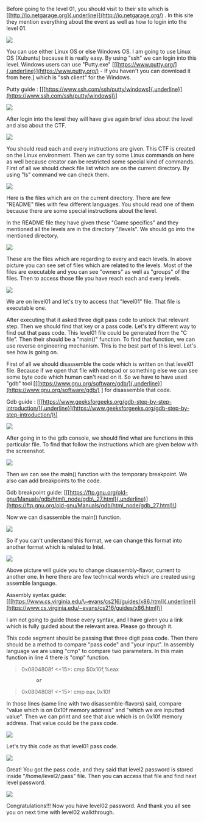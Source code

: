 Before going to the level 01, you should visit to their site which is [[http://io.netgarage.org]{.underline}](http://io.netgarage.org/) . In this site they mention everything about the event as well as how to login into the level 01.

![](Images/1.png)

You can use either Linux OS or else Windows OS. I am going to use Linux OS (Xubuntu) because it is really easy. By using "ssh" we can login into this level. Windows users can use "Putty.exe" \[[[https://www.putty.org/]{.underline}](https://www.putty.org/) - If you haven't you can download it from here.\] which is "ssh client" for the Windows.

Putty guide :
\[[[https://www.ssh.com/ssh/putty/windows]{.underline}](https://www.ssh.com/ssh/putty/windows)\]

![](Images/2.png)

After login into the level they will have give again brief idea about the level and also about the CTF.

![](Images/3.png)

You should read each and every instructions are given. This CTF is created on the Linux environment. Then we can try some Linux commands on here as well because creator can be restricted some special kind of commands. First of all we should check file list which are on the current directory. By using "ls" command we can check them.

![](Images/Screenshot_2020-03-03_10-57-13.png)

Here is the files which are on the current directory. There are few "README" files with few different languages. You should read one of them because there are some special instructions about the level.

In the README file they have given these "Game specifics" and they mentioned all the levels are in the directory "/levels". We should go into the mentioned directory.

![](Images/Screenshot_2020-03-03_11-08-01.png)

These are the files which are regarding to every and each levels. In above picture you can see set of files which are related to the levels. Most of the files are executable and you can see "owners" as well as "groups" of the files. Then to access those file you have reach each and every levels.

![](Images/6.png)

We are on level01 and let's try to access that "level01" file. That file is executable one.

After executing that it asked three digit pass code to unlock that relevant step. Then we should find that key or a pass code. Let's try different way to find out that pass code. This level01 file could be generated from the "C file". Then their should be a "main()" function. To find that function, we can use reverse engineering mechanism. This is the best part of this level. Let's see how is going on.

First of all we should disassemble the code which is written on that level01 file. Because if we open that file with notepad or something else we can see some byte code which human can't read on it. So we have to have used "gdb" tool \[[[https://www.gnu.org/software/gdb/]{.underline}](https://www.gnu.org/software/gdb/) \] for disassemble that code.

Gdb guide :
\[[[https://www.geeksforgeeks.org/gdb-step-by-step-introduction/]{.underline}](https://www.geeksforgeeks.org/gdb-step-by-step-introduction/)\]

![](Images/7.png)

After going in to the gdb console, we should find what are functions in this particular file. To find that follow the instructions which are given below with the screenshot.

![](media/image8.png)

Then we can see the main() function with the temporary breakpoint. We also can add breakpoints to the code.

Gdb breakpoint guide:
\[[[https://ftp.gnu.org/old-gnu/Manuals/gdb/html\_node/gdb\_27.html]{.underline}](https://ftp.gnu.org/old-gnu/Manuals/gdb/html_node/gdb_27.html)\]

Now we can disassemble the main() function.

![](Images/9.png)

So if you can't understand this format, we can change this format into another format which is related to Intel.

![](Images/Screenshot_2020-03-03_11-24-43.png)

Above picture will guide you to change disassembly-flavor, current to another one. In here there are few technical words which are created using assemble language.

Assembly syntax guide:
\[[[https://www.cs.virginia.edu/\~evans/cs216/guides/x86.html]{.underline}](https://www.cs.virginia.edu/~evans/cs216/guides/x86.html)\]

I am not going to guide those every syntax, and I have given you a link which is fully guided about the relevant area. Please go through it.

This code segment should be passing that three digit pass code. Then there should be a method to compare "pass code" and "your input". In assembly language we are using "cmp" to compare two parameters. In this main function in line 4 there is "cmp" function.

>0x0804808f \<+15\>: cmp \$0x10f,%eax

               or

>0x0804808f \<+15\>: cmp eax,0x10f

In those lines (same line with two disassemble-flavors) said, compare "value which is on 0x10f memory address" and "which we are inputted value". Then we can print and see that alue which is on 0x10f memory address. That value could be the pass code.

![](Images/11.png)

Let's try this code as that level01 pass code.

![](Images/12.png)

Great! You got the pass code, and they said that level2 password is stored inside "/home/level2/.pass" file. Then you can access that file and find next level password.

![](Images/13.png)

Congratulations!!! Now you have level02 password. And thank you all see you on next time with level02 walkthrough.
